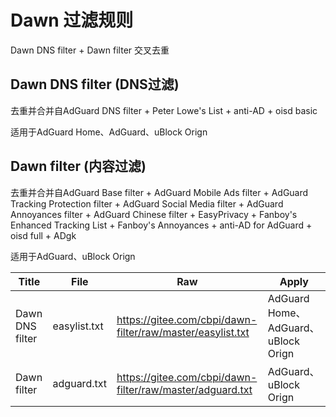 # Dawn 过滤规则

Dawn DNS filter + Dawn filter 交叉去重

## Dawn DNS filter (DNS过滤)

去重并合并自AdGuard DNS filter + Peter Lowe's List + anti-AD + oisd basic

适用于AdGuard Home、AdGuard、uBlock Orign

## Dawn filter (内容过滤)

去重并合并自AdGuard Base filter + AdGuard Mobile Ads filter + AdGuard Tracking Protection filter + AdGuard Social Media filter + AdGuard Annoyances filter + AdGuard Chinese filter + EasyPrivacy + Fanboy's Enhanced Tracking List + Fanboy's Annoyances + anti-AD for AdGuard + oisd full + ADgk

适用于AdGuard、uBlock Orign



| Title           | File         | Raw                                                        | Apply                               |
| --------------- | ------------ | ---------------------------------------------------------- | ----------------------------------- |
| Dawn DNS filter | easylist.txt | https://gitee.com/cbpi/dawn-filter/raw/master/easylist.txt | AdGuard Home、AdGuard、uBlock Orign |
| Dawn filter     | adguard.txt  | https://gitee.com/cbpi/dawn-filter/raw/master/adguard.txt  | AdGuard、uBlock Orign               |

